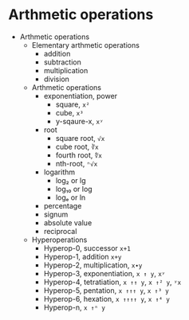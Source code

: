 # Arthmetic operations


* Arthmetic operations
  * Elementary arthmetic operations
    - addition
    - subtraction
    - multiplication
    - division
  * Arthmetic operations
    - exponentiation, power
      - square,      `x²`
      - cube,        `x³`
      - y-sqaure-x,  `xʸ`
    - root
      - square root, `√x`
      - cube root,   `∛x`
      - fourth root, `∜x`
      - nth-root,    `ⁿ√x`
    - logarithm
      - log₂ or lg
      - log₁₀ or log
      - logₑ or ln
    - percentage
    - signum
    - absolute value
    - reciprocal
  * Hyperoperations
    - Hyperop-0, successor                             `x+1`
    - Hyperop-1, addition                              `x+y`
    - Hyperop-2, multiplication,                       `x∙y`
    - Hyperop-3, exponentiation, `x ↑ y`,              `xʸ`
    - Hyperop-4, tetratiation,   `x ↑↑ y`,   `x ↑² y`, `ʸx`
    - Hyperop-5, pentation,      `x ↑↑↑ y`,  `x ↑³ y`
    - Hyperop-6, hexation,       `x ↑↑↑↑ y`, `x ↑⁴ y`
    - Hyperop-n,                             `x ↑ⁿ y`
